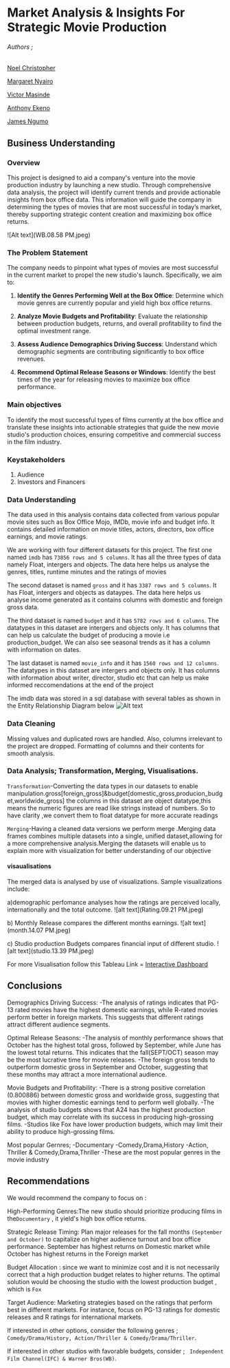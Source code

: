 # Market Analysis & Insights For Strategic Movie Production

###### Authors ;
[Noel Christopher](https://github.com/NOE0464) 

[Margaret Nyairo](https://github.com/vidya-byte)

[Victor Masinde](https://github.com/Masinde10)

[Anthony Ekeno](https://github.com/sananthonio)

[James Ngumo](https://github.com/nyange21)


## Business Understanding

### Overview
This project is designed to aid a company's venture into the movie production industry by launching a new studio. Through comprehensive data analysis, the project will identify current trends and provide actionable insights from box office data. This information will guide the company in determining the types of movies that are most successful in today’s market, thereby supporting strategic content creation and maximizing box office returns.

![Alt text](WB.08.58 PM.jpeg)


###  The Problem Statement
The company needs to pinpoint what types of movies are most successful in the current market to propel the new studio's launch. Specifically, we aim to:

1. **Identify the Genres Performing Well at the Box Office**: Determine which movie genres are currently popular and yield high box office returns.
   
2. **Analyze Movie Budgets and Profitability**: Evaluate the relationship between production budgets, returns, and overall profitability to find the optimal investment range.
   
3. **Assess Audience Demographics Driving Success**: Understand which demographic segments are contributing significantly to box office revenues.
   
4. **Recommend Optimal Release Seasons or Windows**: Identify the best times of the year for releasing movies to maximize box office performance.

### Main objectives
To identify the most successful types of films currently at the box office and translate these insights into actionable strategies that guide the new movie studio's production choices, ensuring competitive and commercial success in the film industry.

### Keystakeholders
1. Audience
2. Investors and Financers 

### Data Understanding
The data used in this analysis contains data collected from various popular movie sites such as Box Office Mojo, IMDb, movie info and budget info. It contains detailed information on movie titles, actors, directors, box office earnings, and movie ratings.
 
We are working with four different datasets for this project. The first one named `imdb` has `73856 rows and 5 columns`. It has all the three types of data namely Float, intergers and objects. The data here helps us analyse the genres, titles, runtime minutes and the ratings of movies

The second dataset is named `gross` and it has `3387 rows and 5 columns`. It has Float, intergers and objects as dataypes. The data here helps us analyse income generated as it contains columns with domestic and foreign gross data.

The third dataset is named `budget` and it has `5782 rows and 6 columns`. The datatypes in this dataset are intergers and objects only. It has columns that can help us calculate the budget of producing a movie i.e production_budget. We can also see seasonal trends as it has a column with information on dates.

The last dataset is named `movie_info` and it has `1560 rows and 12 columns`. The datatypes in this dataset are intergers and objects only. It has columns with information about writer, director, studio etc that can help us make informed reccomendations at the end of the project

The imdb data was stored in a sql database with several tables as shown in the Entity Relationship Diagram below
![Alt text](movie_data_erd.jpeg)

### Data Cleaning
Missing values and duplicated rows are handled. Also, columns irrelevant to the project are dropped. Formatting of columns and their contents for smooth analysis.

### Data Analysis; Transformation, Merging, Visualisations.
`Transformation`-Converting the data types in our datasets to enable                          manipulation.gross[foreign_gross]&budget[domestic_gross,producion_budget,worldwide_gross] the columns in this dataset are object datatype,this means the numeric figures are read like strings instead of numbers. So to have clarity ,we convert them to float datatype for more accurate readings

`Merging`-Having a cleaned data versions we perform merge .Merging data frames combines multiple datasets into a single, unified dataset,allowing for a more comprehensive analysis.Merging the datasets will enable us to explain more with visualization for better understanding of our objective

#### visaualisations
The merged data is analysed by use of visualizations. Sample visualizations include:

a)demographic perfomance analyses how the ratings are perceived locally, internationally and the total outcome.
![alt text](Rating.09.21 PM.jpeg)

b) Monthly Release compares the different months earnings.
![alt text](month.14.07 PM.jpeg)

c) Studio production Budgets compares financial input of different studio.
![alt text](studio.13.39 PM.jpeg)

For more Visualisation follow this Tableau Link = [Interactive Dashboard](https://public.tableau.com/views/FILMANALYSIS_/InteractiveDashboard?:language=en-US&publish=yes&:sid=&:redirect=auth&:display_count=n&:origin=viz_share_link)

## Conclusions
Demographics Driving Success:
-The analysis of ratings indicates that PG-13 rated movies have the highest domestic earnings, while R-rated movies perform better in foreign markets. This suggests that different ratings attract different audience segments.

Optimal Release Seasons:
-The analysis of monthly performance shows that October has the highest total gross, followed by September, while June has the lowest total returns. This indicates that the fall(SEPT/OCT) season may be the most lucrative time for movie releases.
-The foreign gross tends to outperform domestic gross in September and October, suggesting that these months may attract a more international audience.

Movie Budgets and Profitability:
-There is a strong positive correlation (0.800886) between domestic gross and worldwide gross, suggesting that movies with higher domestic earnings tend to perform well globally.
-The analysis of studio budgets shows that A24 has the highest production budget, which may correlate with its success in producing high-grossing films.
-Studios like Fox have lower production budgets, which may limit their ability to produce high-grossing films.

Most popular Gernres;
-Documentary
-Comedy,Drama,History
-Action, Thriller & Comedy,Drama,Thriller
-These are the most popular genres in the movie industry

## Recommendations
We would recommend the company to focus on :

High-Performing Genres:The new studio should prioritize producing films in the`Documentary` , it yield's high box office returns.

Strategic Release Timing: Plan major releases for the fall months `(September and October)` to capitalize on higher audience turnout and box office performance. September has highest returns on Domestic market while October has highest returns in the Foreign market

Budget Allocation : since we want to minimize cost and it is not necessarily correct that a high production budget relates to higher returns. The optimal solution would be choosing  the studio with the lowest production budget , which is `Fox`

Target Audience: Marketing strategies based on the ratings that perform best in different markets. For instance, focus on PG-13 ratings for domestic releases and R ratings for international markets.
 
If interested in other options, consider the following genres ; `Comedy/Drama/History, Action/Thriller & Comedy/Drama/Thriller`.

If interested in other studios with favorable budgets, consider ; ` Independent Film Channel(IFC) & Warner Bros(WB)`.


